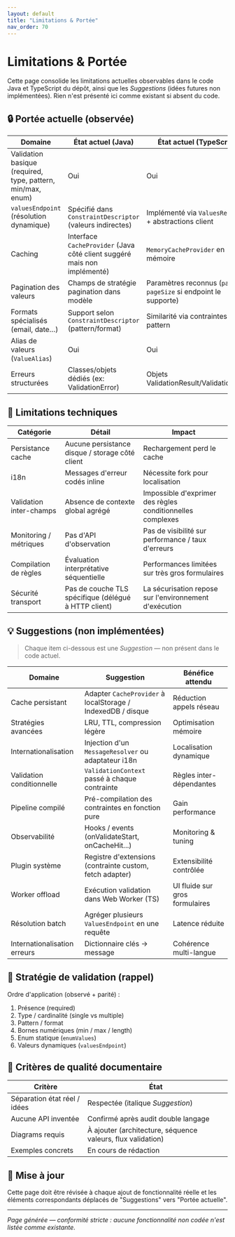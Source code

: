 ```yaml
---
layout: default
title: "Limitations & Portée"
nav_order: 70
---
```


# Limitations & Portée

Cette page consolide les limitations actuelles observables dans le code Java et TypeScript du dépôt, ainsi que les *Suggestions* (idées futures non implémentées). Rien n'est présenté ici comme existant si absent du code.

## 🔒 Portée actuelle (observée)

| Domaine | État actuel (Java) | État actuel (TypeScript) |
|---------|--------------------|--------------------------|
| Validation basique (required, type, pattern, min/max, enum) | Oui | Oui |
| `valuesEndpoint` (résolution dynamique) | Spécifié dans `ConstraintDescriptor` (valeurs indirectes) | Implémenté via `ValuesResolver` + abstractions client |
| Caching | Interface `CacheProvider` (Java côté client suggéré mais non implémenté) | `MemoryCacheProvider` en mémoire |
| Pagination des valeurs | Champs de stratégie pagination dans modèle | Paramètres reconnus (`page`, `pageSize` si endpoint le supporte) |
| Formats spécialisés (email, date…) | Support selon `ConstraintDescriptor` (pattern/format) | Similarité via contraintes pattern | 
| Alias de valeurs (`ValueAlias`) | Oui | Oui |
| Erreurs structurées | Classes/objets dédiés (ex: ValidationError) | Objets ValidationResult/ValidationError |

## 🚫 Limitations techniques

| Catégorie | Détail | Impact |
|-----------|-------|--------|
| Persistance cache | Aucune persistance disque / storage côté client | Rechargement perd le cache |
| i18n | Messages d'erreur codés inline | Nécessite fork pour localisation |
| Validation inter-champs | Absence de contexte global agrégé | Impossible d'exprimer des règles conditionnelles complexes |
| Monitoring / métriques | Pas d'API d'observation | Pas de visibilité sur performance / taux d'erreurs |
| Compilation de règles | Évaluation interprétative séquentielle | Performances limitées sur très gros formulaires |
| Sécurité transport | Pas de couche TLS spécifique (délégué à HTTP client) | La sécurisation repose sur l'environnement d'exécution |

## 💡 Suggestions (non implémentées)

> Chaque item ci-dessous est une *Suggestion* — non présent dans le code actuel.

| Domaine | Suggestion | Bénéfice attendu |
|--------|------------|------------------|
| Cache persistant | Adapter `CacheProvider` à localStorage / IndexedDB / disque | Réduction appels réseau |
| Stratégies avancées | LRU, TTL, compression légère | Optimisation mémoire |
| Internationalisation | Injection d'un `MessageResolver` ou adaptateur i18n | Localisation dynamique |
| Validation conditionnelle | `ValidationContext` passé à chaque contrainte | Règles inter-dépendantes |
| Pipeline compilé | Pré-compilation des contraintes en fonction pure | Gain performance |
| Observabilité | Hooks / events (onValidateStart, onCacheHit...) | Monitoring & tuning |
| Plugin système | Registre d'extensions (contrainte custom, fetch adapter) | Extensibilité contrôlée |
| Worker offload | Exécution validation dans Web Worker (TS) | UI fluide sur gros formulaires |
| Résolution batch | Agréger plusieurs `ValuesEndpoint` en une requête | Latence réduite |
| Internationalisation erreurs | Dictionnaire clés → message | Cohérence multi-langue |

## 🧪 Stratégie de validation (rappel)

Ordre d'application (observé + parité) :
1. Présence (required)
2. Type / cardinalité (single vs multiple)
3. Pattern / format
4. Bornes numériques (min / max / length)
5. Enum statique (`enumValues`)
6. Valeurs dynamiques (`valuesEndpoint`)

## 📏 Critères de qualité documentaire

| Critère | État |
|---------|------|
| Séparation état réel / idées | Respectée (italique *Suggestion*) |
| Aucune API inventée | Confirmé après audit double langage |
| Diagrams requis | À ajouter (architecture, séquence valeurs, flux validation) |
| Exemples concrets | En cours de rédaction |

## 🔄 Mise à jour

Cette page doit être révisée à chaque ajout de fonctionnalité réelle et les éléments correspondants déplacés de "Suggestions" vers "Portée actuelle".

---

*Page générée — conformité stricte : aucune fonctionnalité non codée n'est listée comme existante.*
